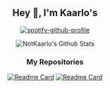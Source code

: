 <h2 align="center">Hey 👋, I'm Kaarlo's</h2>

<div align="center">

[![spotify-github-profile](https://spotify-github-profile.vercel.app/api/view?uid=31s2z354j7562hqywailmy4ogil4&cover_image=true&theme=novatorem&bar_color=53b14f&bar_color_cover=false)](https://github.com/kittinan/spotify-github-profile)

![NotKaarlo's Github Stats](https://github-readme-stats.vercel.app/api?username=NotKaarlo&show_icons=true&hide_border=true)

</div>

<div align="center">

### My Repositories
[![Readme Card](https://github-readme-stats.vercel.app/api/pin/?username=notkaarlo&repo=State-of-San-Andreas)](https://github.com/anuraghazra/github-readme-stats) [![Readme Card](https://github-readme-stats.vercel.app/api/pin/?username=notkaarlo&repo=Kaarlos)](https://github.com/anuraghazra/github-readme-stats)
</div>

